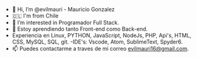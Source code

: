 - 👋 Hi, I’m @evilmauri - Mauricio Gonzalez
- 🇨🇱 I'm from Chile
- 👀 I’m interested in Programador Full Stack.
- 🌱 Estoy aprendiendo tanto Front-end como Back-end.
- Experiencia en Linux, PYTHON, JavaScript, NodeJs, PHP, Api's, HTML, CSS, MySQL, SQL, git.
-IDE's: Vscode, Atom, SublimeText, Spyder6.
- 📫 Puedes contactarme a traves de mi correo evilmauri16@gmail.com.

<!---
evilmauri/evilmauri is a ✨ special ✨ repository because its `README.md` (this file) appears on your GitHub profile.
You can click the Preview link to take a look at your changes.
--->
